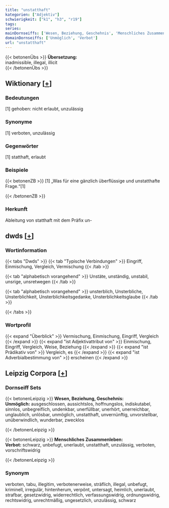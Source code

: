 ```yaml
---
title: "unstatthaft"
kategorien: ["Adjektiv"]
schwierigkeit: ["k1", "h3", "r19"]
tags:
series:
mainDornseiffs: ['Wesen, Beziehung, Geschehnis', 'Menschliches Zusammenleben']
domainDornseiffs: ['Unmöglich', 'Verbot']
url: "unstatthaft"
---
```


{{< betonenÜbs >}}
**Übersetzung:**  
inadmissible, illegal, illicit  
{{< /betonenÜbs >}}

## Wiktionary [[+](https://de.wiktionary.org/wiki/unstatthaft)]

### Bedeutungen
[1] gehoben: nicht erlaubt, unzulässig  

### Synonyme
[1] verboten, unzulässig  

### Gegenwörter
[1] statthaft, erlaubt  

### Beispiele
{{< betonenZB >}}
[1] „Was für eine gänzlich überflüssige und unstatthafte Frage.“[1]  

{{< /betonenZB >}}
### Herkunft
Ableitung von statthaft mit dem Präfix un-  



## dwds [[+](https://www.dwds.de/wb/unstatthaft)]

### Wortinformation
{{< tabs "Dwds" >}}
{{< tab "Typische Verbindungen" >}}
Eingriff, Einmischung, Vergleich, Vermischung
{{< /tab >}}

{{< tab "alphabetisch vorangehend" >}}
Unstäte, unständig, unstabil, unsrige, unsretwegen
{{< /tab >}}

{{< tab "alphabetisch vorangehend" >}}
unsterblich, Unsterbliche, Unsterblichkeit, Unsterblichkeitsgedanke, Unsterblichkeitsglaube
{{< /tab >}}

{{< /tabs >}}

### Wortprofil
{{< expand "Überblick" >}} Vermischung, Einmischung, Eingriff, Vergleich {{< /expand >}}
{{< expand "ist Adjektivattribut von" >}} Einmischung, Eingriff, Vergleich, Weise, Beziehung {{< /expand >}}
{{< expand "ist Prädikativ von" >}} Vergleich, es {{< /expand >}}
{{< expand "ist Adverbialbestimmung von" >}} erscheinen {{< /expand >}}

## Leipzig Corpora [[+](https://corpora.uni-leipzig.de/en/res?word=unstatthaft&corpusId=deu_newscrawl-public_2018)]

### Dornseiff Sets
{{< betonenLeipzig >}}
**Wesen, Beziehung, Geschehnis:**  
**Unmöglich:** ausgeschlossen, aussichtslos, hoffnungslos, indiskutabel, sinnlos, unbegreiflich, undenkbar, unerfüllbar, unerhört, unerreichbar, unglaublich, unlösbar, unmöglich, unstatthaft, unvernünftig, unvorstellbar, unüberwindlich, wunderbar, zwecklos  

{{< /betonenLeipzig >}}


{{< betonenLeipzig >}}
**Menschliches Zusammenleben:**  
**Verbot:** schwarz, unbefugt, unerlaubt, unstatthaft, unzulässig, verboten, vorschriftswidrig  

{{< /betonenLeipzig >}}

### Synonym
verboten, tabu, illegitim, verbotenerweise, sträflich, illegal, unbefugt, kriminell, irregulär, hintenherum, verpönt, untersagt, heimlich, unerlaubt, strafbar, gesetzwidrig, widerrechtlich, verfassungswidrig, ordnungswidrig, rechtswidrig, unrechtmäßig, ungesetzlich, unzulässig, schwarz

